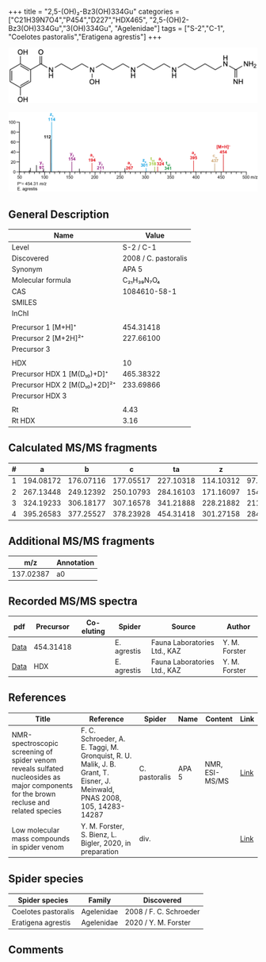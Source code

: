 +++
title = "2,5-(OH)₂-Bz3(OH)334Gu"
categories = ["C21H39N7O4","P454","D227","HDX465",
"2,5-(OH)2-Bz3(OH)334Gu","3(OH)334Gu",
"Agelenidae"]
tags = ["S-2","C-1",
"Coelotes pastoralis","Eratigena agrestis"]
+++

![](/img/2-5-OH2-Bz3(OH)334Gu.png)

![](/img_MSMS/454_2-5-OH2-Bz3(OH)334Gu_Ea.png?classes=border)

## General Description

| Name                       | Value                |
|----------------------------|----------------------|
| Level                      | S-2 / C-1            |
| Discovered                 | 2008 / C. pastoralis |
| Synonym                    | APA 5                |
| Molecular formula          | C₂₁H₃₉N₇O₄           |
| CAS                        | 1084610-58-1         |
| SMILES |   |
| InChI  |   |
|                            |                      |
| Precursor 1 [M+H]⁺         | 454.31418            |
| Precursor 2 [M+2H]²⁺       | 227.66100            |
| Precursor 3                |                      |
|                            |                      |
| HDX                        | 10                   |
| Precursor HDX 1 [M(D₁₀)+D]⁺   | 465.38322            |
| Precursor HDX 2 [M(D₁₀)+2D]²⁺ | 233.69866            |
| Precursor HDX 3            |                      |
|                            |                      |
| Rt                         | 4.43                     |
| Rt HDX                     | 3.16                     |

## Calculated MS/MS fragments

| # | a         | b         | c         | ta        | z         | y         | tz        |
|---|-----------|-----------|-----------|-----------|-----------|-----------|-----------|
| 1 | 194.08172 | 176.07116 | 177.05517 | 227.10318 | 114.10312 | 97.07657  | 131.12967 |
| 2 | 267.13448 | 249.12392 | 250.10793 | 284.16103 | 171.16097 | 154.13442 | 188.18752 |
| 3 | 324.19233 | 306.18177 | 307.16578 | 341.21888 | 228.21882 | 211.19227 | 261.24028 |
| 4 | 395.26583 | 377.25527 | 378.23928 | 454.31418 | 301.27158 | 284.24503 | 318.29813 |

## Additional MS/MS fragments

| m/z       | Annotation |
|-----------|------------|
| 137.02387 | a0         |

## Recorded MS/MS spectra

| pdf | Precursor | Co-eluting | Spider | Source | Author |
|-----|-----------|------------|--------|--------|--------|
| [Data](/pdf/E-agrestis/454_2-5-OH2-Bz3(OH)334Gu_Ea.pdf) | 454.31418 |            | E. agrestis | Fauna Laboratories Ltd., KAZ | Y. M. Forster |
| [Data](/pdf/E-agrestis/454_2-5-OH2-Bz3(OH)334Gu_Ea_HDX.pdf) | HDX |            | E. agrestis | Fauna Laboratories Ltd., KAZ | Y. M. Forster |

## References

| Title     | Reference   | Spider    | Name   | Content  | Link |
|-----------|-------------|-----------|--------|----------|-----|
| NMR-spectroscopic screening of spider venom reveals sulfated nucleosides as major components for the brown recluse and related species| F. C. Schroeder, A. E. Taggi, M. Gronquist, R. U. Malik, J. B. Grant, T. Eisner, J. Meinwald, PNAS 2008, 105, 14283-14287 | C.  pastoralis | APA 5 | NMR, ESI-MS/MS | [Link](https://www.pnas.org/content/105/38/14283.abstract) |
| Low molecular mass compounds in spider venom      | Y. M. Forster, S. Bienz, L. Bigler, 2020, in preparation          | div.       |   |   | [Link](unknown) |

## Spider species

| Spider species      | Family     | Discovered             |
|---------------------|------------|------------------------|
| Coelotes pastoralis | Agelenidae | 2008 / F. C. Schroeder |
| Eratigena agrestis | Agelenidae | 2020 / Y. M. Forster |

## Comments